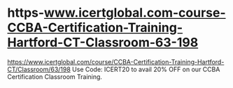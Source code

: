 # https-www.icertglobal.com-course-CCBA-Certification-Training-Hartford-CT-Classroom-63-198
https://www.icertglobal.com/course/CCBA-Certification-Training-Hartford-CT/Classroom/63/198                 Use Code: ICERT20 to avail 20% OFF on our CCBA Certification Classroom Training.
